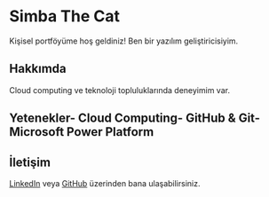  # Simba The Cat
 Kişisel portföyüme hoş geldiniz! Ben bir yazılım 
geliştiricisiyim.
 ## Hakkımda
 Cloud computing ve teknoloji topluluklarında 
deneyimim var.
 ## Yetenekler- Cloud Computing- GitHub & Git- Microsoft Power Platform
 ## İletişim
 [LinkedIn](https://www.linkedin.com/username) 
veya [GitHub](https://github.com/username) 
üzerinden bana ulaşabilirsiniz.
